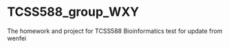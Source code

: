 # TCSS588_group_WXY
The homework and project for TCSS588 Bioinformatics
test for update from wenfei
